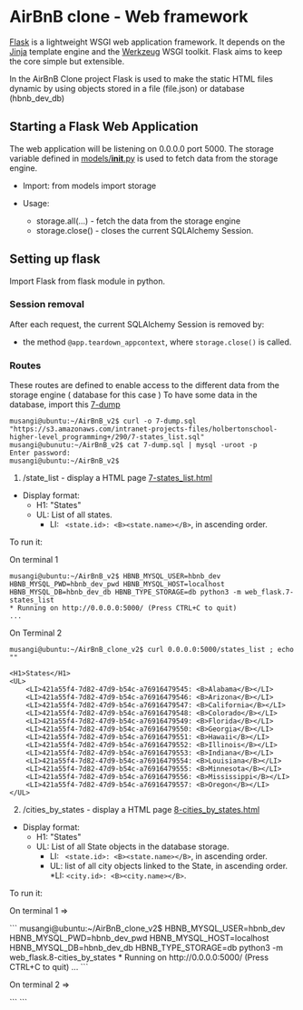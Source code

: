 # AirBnB clone - Web framework

[Flask](https://flask.palletsprojects.com/en/2.0.x/) is a lightweight WSGI web application framework. It depends on the [Jinja](https://palletsprojects.com/p/jinja) template engine and the [Werkzeug](https://palletsprojects.com/p/werkzeug) WSGI toolkit. Flask aims to keep the core simple but extensible.

In the AirBnB Clone project Flask is used to make the static HTML files dynamic by using objects stored in a file (file.json) or database (hbnb_dev_db)

## Starting a Flask Web Application

The web application will be listening on 0.0.0.0 port 5000. The storage variable defined in [models/__init__.py](https://github.com/musangisilvia/AirBnB_clone_v2/blob/master/models/__init__.py) is used to fetch data from the storage engine.
 - Import:
 	from models import storage

 - Usage:
 	* storage.all(...) - fetch the data from the storage engine
 	* storage.close() - closes the current SQLAlchemy Session.

## Setting up flask
Import Flask from flask module in python.

### Session removal
After each request, the current SQLAlchemy Session is removed by:
- the method ``` @app.teardown_appcontext ```, where ``` storage.close() ``` is called.

### Routes

These routes are defined to enable access to the different data from the storage engine ( database for this case )
To have some data in the database, import this [7-dump](https://s3.amazonaws.com/intranet-projects-files/holbertonschool-higher-level_programming+/290/7-states_list.sql)

```
musangi@ubuntu:~/AirBnB_v2$ curl -o 7-dump.sql "https://s3.amazonaws.com/intranet-projects-files/holbertonschool-higher-level_programming+/290/7-states_list.sql"
musangi@ubunutu:~/AirBnB_v2$ cat 7-dump.sql | mysql -uroot -p
Enter password:
musangi@ubuntu:~/AirBnB_v2$
```

1. /state_list - display a HTML page [7-states_list.html](https://github.com/musangisilvia/AirBnB_clone_v2/blob/master/web_flask/templates/7-states_list.html)

- Display format: 
	* H1: "States"
	* UL: List of all states.
		* LI: ``` <state.id>: <B><state.name></B>```, in ascending order. <br>

To run it: <br>

On terminal 1 <br>

```
musangi@ubuntu:~/AirBnB_v2$ HBNB_MYSQL_USER=hbnb_dev HBNB_MYSQL_PWD=hbnb_dev_pwd HBNB_MYSQL_HOST=localhost HBNB_MYSQL_DB=hbnb_dev_db HBNB_TYPE_STORAGE=db python3 -m web_flask.7-states_list
* Running on http://0.0.0.0:5000/ (Press CTRL+C to quit)
...

```

On Terminal 2 <br>

```
musangi@ubuntu:~/AirBnB_clone_v2$ curl 0.0.0.0:5000/states_list ; echo ""

<H1>States</H1>
<UL>
	<LI>421a55f4-7d82-47d9-b54c-a76916479545: <B>Alabama</B></LI>
	<LI>421a55f4-7d82-47d9-b54c-a76916479546: <B>Arizona</B></LI>
	<LI>421a55f4-7d82-47d9-b54c-a76916479547: <B>California</B></LI>
	<LI>421a55f4-7d82-47d9-b54c-a76916479548: <B>Colorado</B></LI>
	<LI>421a55f4-7d82-47d9-b54c-a76916479549: <B>Florida</B></LI>
	<LI>421a55f4-7d82-47d9-b54c-a76916479550: <B>Georgia</B></LI>
	<LI>421a55f4-7d82-47d9-b54c-a76916479551: <B>Hawaii</B></LI>
	<LI>421a55f4-7d82-47d9-b54c-a76916479552: <B>Illinois</B></LI>
	<LI>421a55f4-7d82-47d9-b54c-a76916479553: <B>Indiana</B></LI>
	<LI>421a55f4-7d82-47d9-b54c-a76916479554: <B>Louisiana</B></LI>
	<LI>421a55f4-7d82-47d9-b54c-a76916479555: <B>Minnesota</B></LI>
	<LI>421a55f4-7d82-47d9-b54c-a76916479556: <B>Mississippi</B></LI>
	<LI>421a55f4-7d82-47d9-b54c-a76916479557: <B>Oregon</B></LI>
</UL>

```

2. /cities_by_states - display a HTML page [8-cities_by_states.html](https://github.com/musangisilvia/AirBnB_clone_v2/blob/master/web_flask/templates/8-cities_by_states.html)
- Display format:
	* H1: "States"
	* UL: List of all State objects in the database storage.
		* LI: ``` <state.id>: <B><state.name></B>```, in ascending order.
		* UL: list of all city objects linked to the State, in ascending order.
			*LI: ``` <city.id>: <B><city.name></B> ```. <br>

To run it:

<p>On terminal 1 => </p>
```
musangi@ubuntu:~/AirBnB_clone_v2$ HBNB_MYSQL_USER=hbnb_dev HBNB_MYSQL_PWD=hbnb_dev_pwd HBNB_MYSQL_HOST=localhost HBNB_MYSQL_DB=hbnb_dev_db HBNB_TYPE_STORAGE=db python3 -m web_flask.8-cities_by_states
* Running on http://0.0.0.0:5000/ (Press CTRL+C to quit)
...
```

<p>On terminal 2 => </p>
```
```
